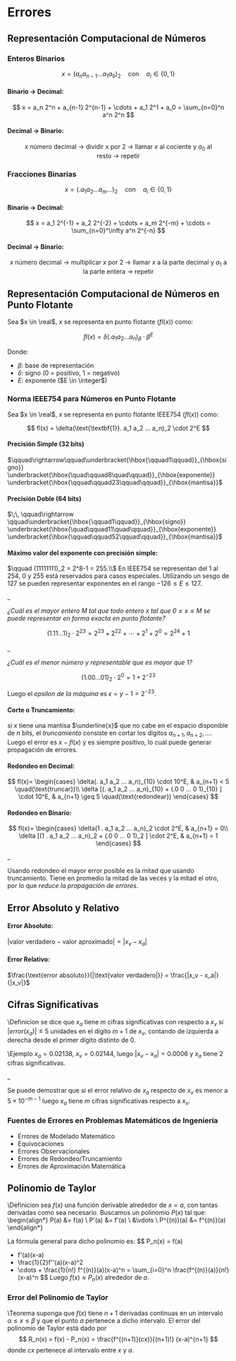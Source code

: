 Errores
=======

Representación Computacional de Números
---------------------------------------

### Enteros Binarios

$$
x = (a_n a_{n-1} ... a_1 a_0)_2 \quad\text{con}\quad a_i \in \{0,1\}
$$

#### Binario $\rightarrow$ Decimal:
$$
x = a_n 2^n + a_{n-1} 2^{n-1} + \cdots + a_1 2^1 + a_0 = \sum_{n=0}^n a^n 2^n
$$

#### Decimal $\rightarrow$ Binario:
$$
\text{$x$ número decimal} \ \rightarrow \
\text{dividir x por 2} \ \rightarrow \
\text{llamar $x$ al cociente y $a_0$ al resto} \ \rightarrow \
\text{repetir}
$$

### Fracciones Binarias

$$
x = (.a_1 a_2 ... a_m ...)_2 \quad\text{con}\quad a_i \in \{0,1\}
$$

#### Binario $\rightarrow$ Decimal:
$$
x = a_1 2^{-1} + a_2 2^{-2} + \cdots + a_m 2^{-m} + \cdots 
= \sum_{n=0}^\infty a^n 2^{-n}
$$

#### Decimal $\rightarrow$ Binario:
$$
\text{$x$ número decimal} \ \rightarrow \
\text{multiplicar x por 2} \ \rightarrow \
\text{llamar $x$ a la parte decimal y $a_1$ a la parte entera} \ \rightarrow \
\text{repetir}
$$

Representación Computacional de Números en Punto Flotante
---------------------------------------------------------

Sea $x \in \real$, $x$ se representa en punto flotante ($fl(x)$) como:

$$ 
fl(x) = \delta(. a_1 a_2 ... a_n)_\beta \cdot \beta^E 
$$

Donde:

+ $\beta$: base de representación
+ $\delta$: signo (0 = positivo, 1 = negativo)
+ $E$: exponente ($E \in \integer$)

### Norma IEEE754 para Números en Punto Flotante

Sea $x \in \real$, $x$ se representa en punto flotante IEEE754 ($fl(x)$) como:

$$ 
fl(x) = \delta(\text{\textbf{1}}. a_1 a_2 ... a_n)_2 \cdot 2^E 
$$

#### Precisión Simple (32 bits) 
$\qquad\rightarrow\qquad\underbracket{\hbox{\qquad1\qquad}}_{\hbox{signo}}
\underbracket{\hbox{\quad\qquad8\quad\qquad}}_{\hbox{exponente}}
\underbracket{\hbox{\qquad\qquad23\qquad\qquad}}_{\hbox{mantisa}}$

#### Precisión Doble (64 bits)
$\;\, \qquad\rightarrow \qquad\underbracket{\hbox{\qquad1\qquad}}_{\hbox{signo}}
\underbracket{\hbox{\quad\qquad11\quad\qquad}}_{\hbox{exponente}}
\underbracket{\hbox{\qquad\qquad52\qquad\qquad}}_{\hbox{mantisa}}$

#### Máximo valor del exponente con precisión simple:
$\qquad (11111111)_2 = 2^8-1 = 255.\\$ En IEEE754 se representan del 1 al 254, 0
y 255 está reservados para casos especiales. Utilizando un sesgo de 127 se
pueden representar exponentes en el rango $-126 \leq E \leq 127$.

\_

_¿Cuál es el mayor entero $M$ tal que todo entero $x$ tal que $0 \leq x \leq M$
se puede representar en forma exacta en punto flotante?_

$$
(1.11...1)_2 \cdot 2^{23} = 2^{23} + 2^{22} + \cdots + 2^1 + 2^0 = 2^{24} + 1
$$

\_ 

_¿Cuál es el menor número $y$ representable que es mayor que 1?_

$$
(1.00...01)_2 \cdot 2^0 = 1 + 2^{-23}
$$

Luego el _epsilon de la máquina_ es $\epsilon = y - 1 = 2^{-23}$.

#### Corte o Truncamiento:
si $x$ tiene una mantisa $\underline{x}$ que no cabe en el espacio disponible de
$n$ bits, el _truncamiento_ consiste en cortar los dígitos $a_{n+1}, a_{n+2},
...$. Luego el error es $x - fl(x)$ y es siempre positivo, lo cual puede generar
propagación de errores.

#### Redondeo en Decimal: 

$$
fl(x)=
\begin{cases}
\delta(. a_1 a_2 ... a_n)_{10} \cdot 10^E, & a_{n+1} < 5 \quad(\text{truncar})\\ 
\delta [(. a_1 a_2 ... a_n)_{10} + (.0 0 ... 0 1)_{10} ] 
  \cdot 10^E, & a_{n+1} \geq 5 \quad(\text{redondear})
\end{cases}
$$

#### Redondeo en Binario:

$$
fl(x)=
\begin{cases}
\delta(1 . a_1 a_2 ... a_n)_2 \cdot 2^E, & a_{n+1} = 0\\ 
\delta [(1 . a_1 a_2 ... a_n)_2 + (.0 0 ... 0 1)_2 ] \cdot 2^E, & a_{n+1} = 1 
\end{cases}
$$

\_

Usando redondeo el mayor error posible es la mitad que usando truncamiento.
Tiene en promedio la mitad de las veces y la mitad el otro, por lo que *reduce
la propagación de errores*.

Error Absoluto y Relativo
-------------------------

#### Error Absoluto:

$|\text{valor verdadero} - \text{valor aproximado}| = |x_v - x_a|$

#### Error Relativo:

$\frac{\text{error absoluto}}{|\text{valor verdadero|}} = \frac{|x_v -
x_a|}{|x_v|}$

Cifras Significativas
---------------------

\Definicion se dice que $x_a$ tiene $m$ cifras significativas con respecto a
$x_v$ si $|error(x_a)| \leq 5$ unidades en el dígito $m+1$ de $x_v$, contando de
izquierda a derecha desde el primer dígito distinto de 0.

\Ejemplo $x_a = 0.02138$, $x_v = 0.02144$, luego $|x_v - x_a| = 0.0006$ y $x_a$
tiene 2 cifras significativas.

\_ 

Se puede demostrar que si el error relativo de $x_a$ respecto de $x_v$ es menor
a $5 \times 10 ^{-m-1}$ luego $x_a$ tiene $m$ cifras significativas respecto a
$x_v$.

### Fuentes de Errores en Problemas Matemáticos de Ingeniería

+ Errores de Modelado Matemático
+ Equivocaciones
+ Errores Observacionales
+ Errores de Redondeo/Truncamiento
+ Errores de Aproximación Matemática

Polinomio de Taylor
-------------------

\Definicion sea $f(x)$ una función derivable alrededor de $x = a$, con tantas
derivadas como sea necesario. Buscamos un polinomio $P(x)$ tal que:
\begin{align*}
P(a) &= f(a) \\
P'(a) &= f'(a) \\
&\vdots \\
P^{(n)}(a) &= f^{(n)}(a)
\end{align*}

La fórmula general para dicho polinomio es:
$$
P_n(x) 
= f(a) 
+ f'(a)(x-a) 
+ \frac{1}{2}f''(a)(x-a)^2 
+ \cdots + \frac{1}{n!} f^{(n)}(a)(x-a)^n
= \sum_{i=0}^n \frac{f^{(n)}(a)}{n!} (x-a)^n
$$
Luego $f(x) \approx P_n(x)$ alrededor de $a$.

### Error del Polinomio de Taylor

\Teorema suponga que $f(x)$ tiene $n+1$ derivadas continuas en un intervalo
$\alpha \leq x \leq \beta$ y que el punto $a$ pertenece a dicho intervalo. El
error del polinomio de Taylor está dado por
$$ 
R_n(x) = f(x) - P_n(x) = \frac{f^{(n+1)}(cx)}{(n+1)!} (x-a)^{n+1}  
$$
donde $cx$ pertenece al intervalo entre $x$ y $a$.
